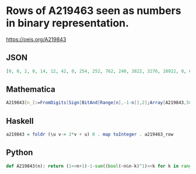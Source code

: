 # Rows of A219463 seen as numbers in binary representation\.
https://oeis.org/A219843
## JSON
```JSON
[0, 0, 2, 0, 14, 12, 42, 0, 254, 252, 762, 240, 3822, 3276, 10922, 0, 65534, 65532, 196602, 65520, 983022, 851916, 2817962, 65280, 16711422, 16579836, 50002682, 15790320, 250539758, 214748364, 715827882, 0, 4294967294, 4294967292, 12884901882, 4294967280]
```
## Mathematica
```Mathematica
A219843[n_]:=FromDigits[Sign[BitAnd[Range[n],-1-n]],2];Array[A219843,50,0] (* _Paolo Xausa_, Aug 29 2023 *)
```
## Haskell
```Haskell
a219843 = foldr (\u v-> 2*v + u) 0 . map toInteger . a219463_row
```
## Python
```Python
def A219843(n): return (1<<n+1)-1-sum((bool(~n&n-k)^1)<<k for k in range(n+1)) # _Chai Wah Wu_, May 03 2023
```
